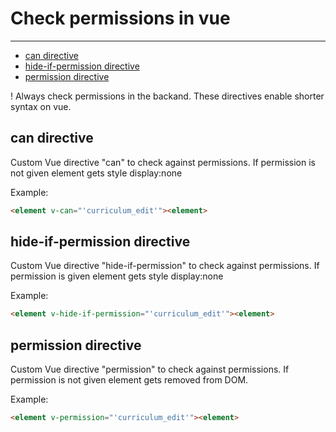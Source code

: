# Check permissions in vue

---

- [can directive](#section-can)
- [hide-if-permission directive](#section-hide)
- [permission directive](#section-permission)

! Always check permissions in the backand.
These directives enable shorter syntax on vue.

<a name="section-can"></a>
## can directive

Custom Vue directive "can" to check against permissions. If permission is not given element gets style display:none

Example:
```html
<element v-can="'curriculum_edit'"><element>
```

<a name="section-hide"></a>
## hide-if-permission directive

Custom Vue directive "hide-if-permission" to check against permissions. If permission is given element gets style display:none


Example:
```html
<element v-hide-if-permission="'curriculum_edit'"><element>
```

<a name="section-permission"></a>
## permission directive

Custom Vue directive "permission" to check against permissions. 
If permission is not given element gets removed from DOM.


Example:
```html
<element v-permission="'curriculum_edit'"><element>
```
